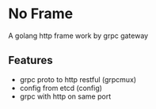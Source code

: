 # No Frame 

A golang http frame work by grpc gateway

## Features

* grpc proto to http restful (grpcmux)
* config from etcd (config)
* grpc with http on same port
